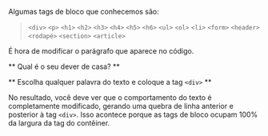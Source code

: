 Algumas tags de bloco que conhecemos são:

> `<div>`
> `<p>`
> `<h1>` `<h2>` `<h3>` `<h4>` `<h5>` `<h6>`
> `<ul>` `<ol>` `<li>`
> `<form>`
> `<header>` `<rodapé>` `<section>` `<article>`

É hora de modificar o parágrafo que aparece no código.

** Qual é o seu dever de casa? **

** Escolha qualquer palavra do texto e coloque a tag `<div>` **

No resultado, você deve ver que o comportamento do texto é completamente modificado, gerando uma quebra de linha anterior e posterior à tag `<div>`. Isso acontece porque as tags de bloco ocupam 100% da largura da tag do contêiner.